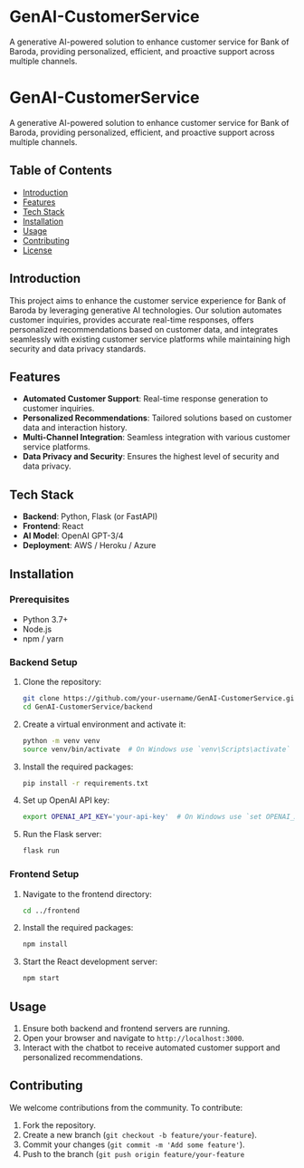 # GenAI-CustomerService
A generative AI-powered solution to enhance customer service for Bank of Baroda, providing personalized, efficient, and proactive support across multiple channels.
# GenAI-CustomerService

A generative AI-powered solution to enhance customer service for Bank of Baroda, providing personalized, efficient, and proactive support across multiple channels.

## Table of Contents

- [Introduction](#introduction)
- [Features](#features)
- [Tech Stack](#tech-stack)
- [Installation](#installation)
- [Usage](#usage)
- [Contributing](#contributing)
- [License](#license)

## Introduction

This project aims to enhance the customer service experience for Bank of Baroda by leveraging generative AI technologies. Our solution automates customer inquiries, provides accurate real-time responses, offers personalized recommendations based on customer data, and integrates seamlessly with existing customer service platforms while maintaining high security and data privacy standards.

## Features

- **Automated Customer Support**: Real-time response generation to customer inquiries.
- **Personalized Recommendations**: Tailored solutions based on customer data and interaction history.
- **Multi-Channel Integration**: Seamless integration with various customer service platforms.
- **Data Privacy and Security**: Ensures the highest level of security and data privacy.

## Tech Stack

- **Backend**: Python, Flask (or FastAPI)
- **Frontend**: React
- **AI Model**: OpenAI GPT-3/4
- **Deployment**: AWS / Heroku / Azure

## Installation

### Prerequisites

- Python 3.7+
- Node.js
- npm / yarn

### Backend Setup

1. Clone the repository:
    ```sh
    git clone https://github.com/your-username/GenAI-CustomerService.git
    cd GenAI-CustomerService/backend
    ```

2. Create a virtual environment and activate it:
    ```sh
    python -m venv venv
    source venv/bin/activate  # On Windows use `venv\Scripts\activate`
    ```

3. Install the required packages:
    ```sh
    pip install -r requirements.txt
    ```

4. Set up OpenAI API key:
    ```sh
    export OPENAI_API_KEY='your-api-key'  # On Windows use `set OPENAI_API_KEY=your-api-key`
    ```

5. Run the Flask server:
    ```sh
    flask run
    ```

### Frontend Setup

1. Navigate to the frontend directory:
    ```sh
    cd ../frontend
    ```

2. Install the required packages:
    ```sh
    npm install
    ```

3. Start the React development server:
    ```sh
    npm start
    ```

## Usage

1. Ensure both backend and frontend servers are running.
2. Open your browser and navigate to `http://localhost:3000`.
3. Interact with the chatbot to receive automated customer support and personalized recommendations.

## Contributing

We welcome contributions from the community. To contribute:

1. Fork the repository.
2. Create a new branch (`git checkout -b feature/your-feature`).
3. Commit your changes (`git commit -m 'Add some feature'`).
4. Push to the branch (`git push origin feature/your-feature`
